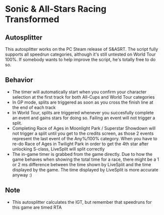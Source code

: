 # Sonic & All-Stars Racing Transformed

## Autosplitter
This autosplitter works on the PC Steam release of S&ASRT.
The script fully supports all speedrun categories, although it's still untested on World Tour 100%. If somebody wants to help improve the script, he's totally free to do so.

## Behavior
* The timer will automatically start when you confirm your character selection at the first track for both All-Cups and World Tour categories
* In GP mode, splits are triggered as soon as you cross the finish line at the end of each track
* In World Tour, splits are triggered whenever you succesfully complete an event and gains stars for doing so. Failing an event will not trigger a split.
* Completing Race of Ages in Moonlight Park / Superstar Showdown will not trigger a split until you get to the credits screen, as those 2 events represent the last event of the Any%/100% category. When you have to re-do Race of Ages in Twilight Park in order to get the 4th star after unlocking S-class, LiveSplit will split correctly
* The in-game timer is grabbed from the game directly. Due to how the game behaves when showing the total time for a race, there might be a 1 or 2 ms difference between the time shown by LiveSplit and the time displayed by the game. The time displayed by LiveSplit is more accurate anyway :)

## Note
* This autosplitter calculates the IGT, but remember that speedruns for this game are timed RTA
